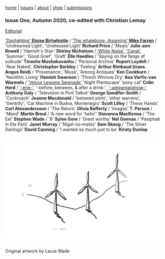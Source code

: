 [home](index.md) | [issues](issues.md) | [about](about.md) | [shop](shop.md)  |  [submissions](submit.md)

### Issue One, Autumn 2020, co-edited with Christian Lemay 

[Editorial](editorial1.md)

['Daylighting' **Eloise Birtwhistle**](poems/daylighting.md) / ['The whalebone, dreaming' **Mike Farren**](poems/farren.md) / 'Undreamed Light', 'Undressed Light' **Richard Price** / 'Meals' **Julie-ann Rowell** / 'Hamish's Stair' **Shirley Nicholson** / ['White Noise'](poems/whitenoise.md), ['Canal'](poems/canal.md), 'Summer', 'Good Grief', 'Graft' **Elle Heedles** / 'Spying on the fangs of solitude' **Tinashe Mushakavanhu** / 'Personal Archive' **Rupert Loydell** / 'Rear Naked', **Christopher Barkley** / 'Feeling' **Arthur Rimbaud (trans. Angus Reid)** / 'Provenance', 'Muse', 'Among Antiques' **Ken Cockburn** / 'Neolithic Living' **Hamish Swanson** / 'Thresh Winnow Dry' **Aea Varfis-van Warmelo** / ['Velour Legume Serenade'](herd.md) 'Night Plantscape' 'pony cat' **Colin Herd** / ['-erie-'](poems/daly1.md), '-before, between, & after a drink-', ['-adreamandnow-'](poems/daly2.md) **Anthony Daly** / 'Television in Port Talbot' **George Sandifer-Smith** / 'Cockroach' **Jeanne Macdonald** / 'between pints', 'other warrens', 'Gentrify', 'Cat Machine in Budva, Montenegro' **Scott Lilley** / 'These Hands' **Carl Alexandersson** / 'The Return' **Olivia Rafferty** / 'Imagos' **T. Person** / 'Mend' **Martin Breul** / 'A new word for 'hello'' **Giovanna MacKenna** / 'The Eel' **Stephen Wade** / '8' **Sylee Gore** / 'Greet worthy' **Nel Goenas** / 'Pasiphaë in the Park' **Janet Murray** / 'Nigel-no-mates' **Sam Skoog** / 'The Silver Darlings' **David Canning** / 'I wanted so much just to be' **Kirsty Dunlop** 

<p align="center">
​ <img src="wg1bk.png" alt="Issue Four" width="600"/>

  Original artwork by Laura Wade
